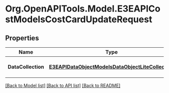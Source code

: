 
# Org.OpenAPITools.Model.E3EAPICostModelsCostCardUpdateRequest

## Properties

Name | Type | Description | Notes
------------ | ------------- | ------------- | -------------
**DataCollection** | [**E3EAPIDataObjectModelsDataObjectLiteCollection**](E3EAPIDataObjectModelsDataObjectLiteCollection.md) | Gets or sets the DataCollection. | [optional] 

[[Back to Model list]](../README.md#documentation-for-models)
[[Back to API list]](../README.md#documentation-for-api-endpoints)
[[Back to README]](../README.md)

